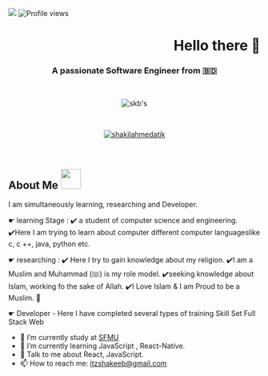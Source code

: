 ![](https://media-exp1.licdn.com/dms/image/C5616AQFQAsb2A7Rcow/profile-displaybackgroundimage-shrink_350_1400/0/1634615838111?e=1671667200&v=beta&t=2ZTNSN-i-71QMKLV7tJRsPrXPv_xEk1lKQw3vr1aLRU)
![Profile views](https://gpvc.arturio.dev/itzshakeeb)  

<h1 align="right">Hello there 👋</h1>
<h3 align="center">A passionate Software Engineer from 🇧🇩</h3>  <br>


 <p align="center"><img align="center" src="https://github-readme-streak-stats.herokuapp.com/?user=itzshakeeb&" alt="skb's" /></p>
 <br>
 
<p align="center"> <a href="https://github.com/shakilahmedatik/github-profile-trophy"><img src="https://github-profile-trophy.vercel.app/?username=itzshakeeb&row=1&column=6&theme=onedark" alt="shakilahmedatik" /></a> </p>  <br>



 <h2> About Me  <img src = "https://media2.giphy.com/media/ZGHpWzdOEkMKtwLqdc/giphy.gif?cid=ecf05e47a0n3gi1bfqntqmob8g9aid1oyj2wr3ds3mg700bl&rid=giphy.gif" width="40px" height="40px"></h2>

 
 
I am simultaneously learning, researching and Developer.

☛ learning Stage :
✔️ a student of computer science and engineering.
✔️Here I am trying to learn about computer different computer languages ​​like c, c ++, java, python etc.

☛ researching :
✔️ Here I try to gain knowledge about my religion.
✔️I am a Muslim and Muhammad (ﷺ) is my role model. 
✔️seeking knowledge about Islam, working fo the sake of Allah. 
✔️I Love Islam & I am Proud to be a Muslim. 🕋

☛ Developer - Here I have completed several types of training
Skill Set Full Stack Web


 - 🔭 I’m currently study at [SFMU](https://www.sfmu.edu.bd)  <br>
- 🌱 I’m currently learning JavaScript , React-Native. <br>
- 💬 Talk to me about React, JavaScript.
- 📫 How to reach me: itzshakeeb@gmail.com



